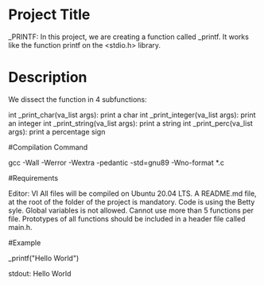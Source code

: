 # Project Title

_PRINTF: In this project, we are creating a function called _printf. It works like the function printf on the <stdio.h> library.

# Description

We dissect the function in 4 subfunctions:

int _print_char(va_list args): print a char
int _print_integer(va_list args): print an integer
int _print_string(va_list args): print a string
int _print_perc(va_list args): print a percentage sign

#Compilation Command

gcc -Wall -Werror -Wextra -pedantic -std=gnu89 -Wno-format *.c

#Requirements

Editor: VI
All files will be compiled on Ubuntu 20.04 LTS.
A README.md file, at the root of the folder of the project is mandatory.
Code is using the Betty syle.
Global variables is not allowed.
Cannot use more than 5 functions per file.
Prototypes of all functions should be included in a header file called main.h.

#Example

_printf("Hello World")

stdout: Hello World
